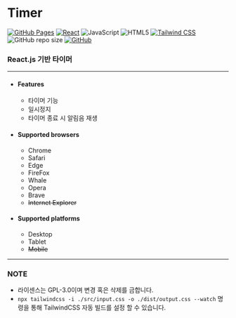 # Timer

[![GitHub Pages](https://img.shields.io/badge/GitHubPages-181717.svg?logo=github)](https://av3lla.github.io/timer)
[![React](https://img.shields.io/badge/react-181717?&logo=React)](https://reactjs.org/)
![JavaScript](https://img.shields.io/badge/JavaScript-181717.svg?logo=javascript)
![HTML5](https://img.shields.io/badge/HTML5-181717.svg?logo=html5)
[![Tailwind CSS](https://img.shields.io/badge/TailwindCSS-3.1.8-06B6D4.svg?logo=tailwindcss)](https://tailwindcss.com/)
![GitHub repo size](https://img.shields.io/github/repo-size/av3lla/timer)
[![GitHub](https://img.shields.io/github/license/av3lla/timer)](https://www.gnu.org/licenses/gpl-3.0.html)

### React.js 기반 타이머

---

* #### Features
    * 타이머 기능
    * 일시정지
    * 타이머 종료 시 알림음 재생

* #### Supported browsers
    * Chrome
    * Safari
    * Edge
    * FireFox
    * Whale
    * Opera
    * Brave
    * ~~Internet Explorer~~
  
* #### Supported platforms
    * Desktop
    * Tablet
    * ~~Mobile~~

---

### NOTE

* 라이센스는 GPL-3.0이며 변경 혹은 삭제를 금합니다.
* `npx tailwindcss -i ./src/input.css -o ./dist/output.css --watch` 명령을 통해 TailwindCSS 자동 빌드를 설정 할 수 있습니다.
